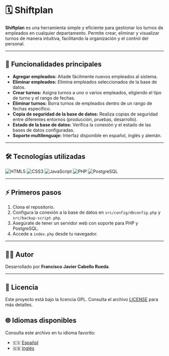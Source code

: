 # 🗓️ Shiftplan

**Shiftplan** es una herramienta simple y eficiente para gestionar los turnos de empleados en cualquier departamento. Permite crear, eliminar y visualizar turnos de manera intuitiva, facilitando la organización y el control del personal.

---

## 🎯 Funcionalidades principales

- **Agregar empleados:** Añade fácilmente nuevos empleados al sistema.
- **Eliminar empleados:** Elimina empleados seleccionados de la base de datos.
- **Crear turnos:** Asigna turnos a uno o varios empleados, eligiendo el tipo de turno y el rango de fechas.
- **Eliminar turnos:** Borra turnos de empleados dentro de un rango de fechas específico.
- **Copia de seguridad de la base de datos:** Realiza copias de seguridad entre diferentes entornos (producción, pruebas, desarrollo).
- **Estado de la base de datos:** Verifica la conexión y el estado de las bases de datos configuradas.
- **Soporte multilenguaje:** Interfaz disponible en español, inglés y alemán.

---

## 🛠️ Tecnologías utilizadas

![HTML5](https://img.shields.io/badge/HTML5-E34F26?style=for-the-badge&logo=html5&logoColor=white)
![CSS3](https://img.shields.io/badge/CSS3-1572B6?style=for-the-badge&logo=css3&logoColor=white)
![JavaScript](https://img.shields.io/badge/JavaScript-F7DF1E?style=for-the-badge&logo=javascript&logoColor=black)
![PHP](https://img.shields.io/badge/PHP-777BB4?style=for-the-badge&logo=php&logoColor=white)
![PostgreSQL](https://img.shields.io/badge/PostgreSQL-4169E1?logo=postgresql&logoColor=white&style=for-the-badge)

---

## ⚡ Primeros pasos

1. Clona el repositorio.
2. Configura la conexión a la base de datos en `src/config/dbconfig.php` y `src/backup-script.php`.
3. Asegúrate de tener un servidor web con soporte para PHP y PostgreSQL.
4. Accede a `index.php` desde tu navegador.

---

## 👨‍💻 Autor

Desarrollado por **Francisco Javier Cabello Rueda**.

---

## 📄 Licencia

Este proyecto está bajo la licencia GPL. Consulta el archivo [LICENSE](LICENSE) para más detalles.

## 🌐 Idiomas disponibles

Consulta este archivo en tu idioma favorito:

- 🇪🇸 [Español](README.es.md)
- 🇬🇧 [Inglés](README.md)
